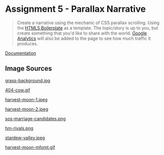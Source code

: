 # Assignment 5 - Parallax Narrative

> Create a narrative using the mechanic of CSS parallax scrolling. Using the [HTML5 Boilerplate](https://github.com/charliekoepke/HTML5Boilerplate) as a template. The topic/story is up to you, but create something that you'd like to share with the world. [Google Analytics](https://analytics.google.com/analytics/web/provision/#/provision) will also be added to the page to see how much traffic it produces.

[Documentation]()

## Image Sources

[grass-background.jpg](https://www.redbubble.com/people/getbefriended/works/26155004-pixel-grass-pattern)

[404-cow.gif](https://bestanimations.com/gifs/Cute-Cartoon-Cow-Pixel-Art.html)

[harvest-moon-1.jpeg](https://www.google.com/url?sa=i&url=https%3A%2F%2Fwww.polygon.com%2F2017%2F6%2F15%2F15812932%2Fharvest-moon-light-of-hope-windows-pc-ps4-e3-2017&psig=AOvVaw1EdkY8sVnDCQJ9_Rm-KCLR&ust=1648246727950000&source=images&cd=vfe&ved=0CAwQjhxqFwoTCLim5Nrj3_YCFQAAAAAdAAAAABAW)

[harvest-moon-2.jpeg](https://www.siliconera.com/first-harvest-a-look-back-at-the-harvest-moon-series-with-the-president-of-natsume/)

[sos-marriage-candidates.png](https://sea.ign.com/story-of-seasons-3ds/167684/news/story-of-seasons-pioneers-of-olive-town-shows-off-all-potential-waifus)

[hm-rivals.png](https://levelskip.com/rpgs/The-Blue-Feather-Breed-The-Best-Harvest-Moon-Bachelors)

[stardew-valley.jpeg](https://knowtechie.com/stardew-valley-vs-harvest-moon/)

[harvest-moon-mfomt.gif](https://makeagif.com/gif/nurse-peachharvest-moon-ds-cute-2008-m1-uc0)